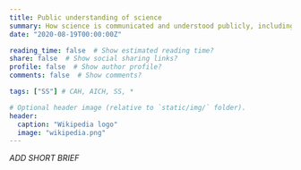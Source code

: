 ```yaml
---
title: Public understanding of science
summary: How science is communicated and understood publicly, including via online media, social media and Wikipedia?
date: "2020-08-19T00:00:00Z"

reading_time: false  # Show estimated reading time?
share: false  # Show social sharing links?
profile: false  # Show author profile?
comments: false  # Show comments?

tags: ["SS"] # CAH, AICH, SS, *

# Optional header image (relative to `static/img/` folder).
header:
  caption: "Wikipedia logo"
  image: "wikipedia.png"
---
```


*ADD SHORT BRIEF*